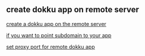 ## create dokku app on remote server

[create a dokku app on the remote server](link_to_gitlab_and_dokku/create_dokku_app.md)

[if you want to point subdomain to your app](link_to_gitlab_and_dokku/point_url_to_dokku_app.md)

[set proxy port for remote dokku app](link_to_gitlab_and_dokku/set_proxy_ports.md)